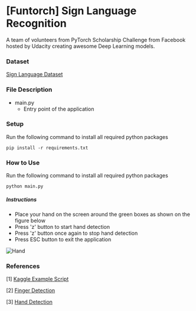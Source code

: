 # [Funtorch] Sign Language Recognition

A team of volunteers from PyTorch Scholarship Challenge from Facebook hosted by Udacity creating awesome Deep Learning models.

### Dataset
[Sign Language Dataset](https://www.kaggle.com/kumawatmanish/deep-learning-sign-language-dataset/data)

### File Description
- main.py
    - Entry point of the application

### Setup
Run the following command to install all required python packages
```console
pip install -r requirements.txt
```

### How to Use
Run the following command to install all required python packages
```console
python main.py
```

##### Instructions
- Place your hand on the screen around the green boxes as shown on the figure below
- Press 'z' button to start hand detection
- Press 'z' button once again to stop hand detection
- Press ESC button to exit the application

![Hand](https://res.cloudinary.com/practicaldev/image/fetch/s--iIEtBPzW--/c_limit%2Cf_auto%2Cfl_progressive%2Cq_auto%2Cw_880/https://thepracticaldev.s3.amazonaws.com/i/aaijxoqwmrkyx8epxq4t.png "Hand Histogram")

### References
[1] [Kaggle Example Script](https://www.kaggle.com/kumawatmanish/deep-learning-sign-language-dataset/code)

[2] [Finger Detection](https://github.com/amarlearning/Finger-Detection-and-Tracking)

[3] [Hand Detection](https://github.com/sashagaz/Hand_Detection)